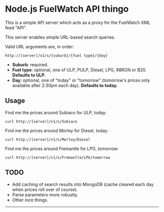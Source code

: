 # Node.js FuelWatch API thingo

This is a simple API server which acts as a proxy for the FuelWatch XML feed "API".

This server enables simple URL-based search queries.

Valid URL arguments are, in order:

	http://[server]/v1/s/{suburb}/{fuel type}/{day}

* **Suburb**: required.
* **Fuel type**: optional, one of ULP, PULP, Diesel, LPG, 98RON or B20. **Defaults to ULP.**
* **Day**: optional, one of "today" or "tomorrow" (tomorrow's prices only available after 2:30pm each day). **Defaults to today.**

## Usage

Find me the prices around Subiaco for ULP, today:

	curl http://[server]/v1/s/Subiaco

Find me the prices around Morley for Diesel, today:

	curl http://[server]/v1/s/Morley/Diesel

Find me the prices around Fremantle for LPG, tomorrow:

	curl http://[server]/v1/s/Fremantle/LPG/tomorrow

## TODO

* Add caching of search results into MongoDB (cache cleared each day when prices roll over of course).
* Parse parameters more robustly.
* Other nice things.

- - -
